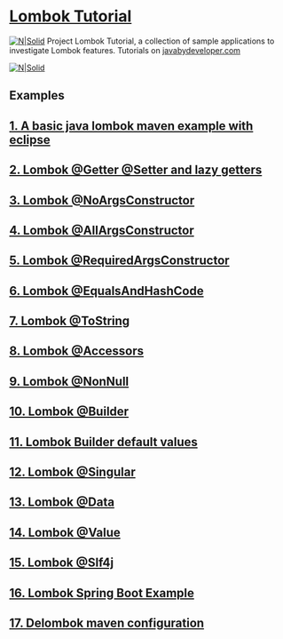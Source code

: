 # [Lombok Tutorial](https://javabydeveloper.com/project-lombok-tutorial/)
[![N|Solid](https://javabydeveloper.com/wp-content/uploads/2020/05/project-lombok-tutorial-java.png)](https://javabydeveloper.com/project-lombok-tutorial/)
Project Lombok Tutorial, a collection of sample applications to investigate Lombok features. Tutorials on [javabydeveloper.com](https://javabydeveloper.com)

[![N|Solid](https://javabydeveloper.com/wp-content/uploads/2017/08/Untitled-5.png)](https://javabydeveloper.com)

## Examples

## [1. A basic java lombok maven example with eclipse](https://javabydeveloper.com/a-basic-java-lombok-maven-example-with-eclipse/)

## [2. Lombok @Getter @Setter and lazy getters](https://javabydeveloper.com/lombok-getter-setter-and-lazy-getters-examples/)

## [3. Lombok @NoArgsConstructor](https://javabydeveloper.com/lombok-noargsconstructor-examples/)

## [4. Lombok @AllArgsConstructor](https://javabydeveloper.com/lombok-allargsconstructor-examples/)

## [5. Lombok @RequiredArgsConstructor](https://javabydeveloper.com/lombok-requiredargsconstructor-examples/)

## [6. Lombok @EqualsAndHashCode](https://javabydeveloper.com/lombok-equalsandhashcode-examples/)

## [7. Lombok @ToString](https://javabydeveloper.com/lombok-tostring-examples/)

## [8. Lombok @Accessors](https://javabydeveloper.com/lombok-accessors-examples/)

## [9. Lombok @NonNull](https://javabydeveloper.com/lombok-nonnull-annotation-examples/)

## [10. Lombok @Builder](https://javabydeveloper.com/lombok-builder-examples/)

## [11. Lombok Builder default values](https://javabydeveloper.com/lombok-builder-default-values-examples/)

## [12. Lombok @Singular](https://javabydeveloper.com/lombok-singular-examples-with-builders/)

## [13. Lombok @Data](https://javabydeveloper.com/lombok-data-annotation/)

## [14. Lombok @Value](https://javabydeveloper.com/lombok-value-annotation-examples/)

## [15. Lombok @Slf4j](https://javabydeveloper.com/lombok-slf4j-examples/)

## [16. Lombok Spring Boot Example](https://javabydeveloper.com/lombok-spring-boot-example/)

## [17. Delombok maven configuration](https://javabydeveloper.com/delomboking-delombok-maven-configuration-example/)
